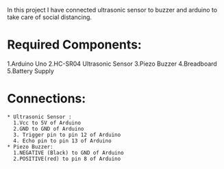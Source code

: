 In this project I have connected ultrasonic sensor to buzzer and arduino to take care of social distancing.
# Required Components:
  1.Arduino Uno
  2.HC-SR04 Ultrasonic Sensor
  3.Piezo Buzzer
  4.Breadboard
  5.Battery Supply
 # Connections:
    * Ultrasonic Sensor :
      1.Vcc to 5V of Arduino
      2.GND to GND of Arduino
      3. Trigger pin to pin 12 of Arduino
      4. Echo pin to pin 13 of Arduino
    * Piezo Buzzer:
      1.NEGATIVE (Black) to GND of Arduino
      2.POSITIVE(red) to pin 8 of Arduino
